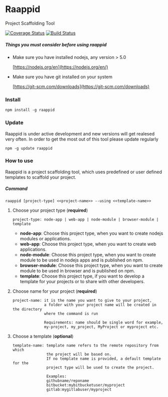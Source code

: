 # Raappid

Project Scaffolding Tool

[![Coverage Status](https://coveralls.io/repos/coolchem/raappid/badge.svg?branch=master&service=github)](https://coveralls.io/github/coolchem/raappid?branch=master)  [![Build Status](https://travis-ci.org/coolchem/raappid.svg?branch=master)](https://travis-ci.org/coolchem/raappid)


##### Things you must consider before using raappid

- Make sure you have installed nodejs, any version > 5.0

    [https://nodejs.org/en](https://nodejs.org/en/)

- Make sure you have git installed on your system

    [https://git-scm.com/downloads](https://git-scm.com/downloads)

### Install

````
npm install -g raappid
````

### Update
Raappid is under active development and new versions will get realesed very often.
In order to get the most out of this tool please update regularly
````
npm -g update raappid
````

### How to use

Raappid is a project scaffolding tool, which uses predefined or
user defined templates to scaffold your project.

##### Command

````
raappid [project-type] <<project-name>> --using <<template-name>>
````



1. Choose your project type (**required**)

    ````
    project-type: node-app | web-app | node-module | browser-module | template
    ````

    - **node-app**: Choose this project type, when you want to create nodejs modules or applications.
    - **web-app**:  Choose this project type, when you want to create web applications.
    - **node-module**:  Choose this project type, when you want to create module to be used in nodejs apps and is published on npm.
    - **browser-module**:  Choose this project type, when you want to create module to be used in browser and is published on npm.
    - **template**: Choose this project type, if you want to develop a template for your projects or to share with other developers.


2. Choose name for your project (**required**)
    ````
    project-name: it is the name you want to give to your project,
                  a folder with your project name will be created in the directory
                  where the command is run

                  Requirements: name should be single word for example,
                  my-project, my_project, MyProject or myproject etc.
    ````

3. Choose a template (**optional**)

    ````
    template-name: template name refers to the remote repository from which
                   the project will be based on.
                   If no template name is provided, a default template for the
                   project type will be used to create the project.

                   Examples:
                   githubname/reponame
                   bitbucket:mybitbucketuser/myproject
                   gitlab:mygitlabuser/myproject
    ````